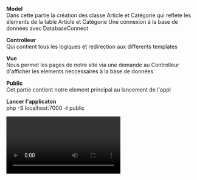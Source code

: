 **Model** <br>
Dans cette partie la création des classe Article et Catégorie qui reflete les élements de la table Article et Catégorie
Une connexion à la base de données avec DatabaseConnect 

**Controlleur** <br>
Qui contient tous les logiques et redirection aux differents templates 

**Vue**<br>
Nous permet les pages de notre site via une demande au Controlleur d'afficher les elements neccessaires à la base de données 

**Public** <br>
Cet partie contient notre element principal au lancement de l'appl

**Lancer l'applicaton** <br>
php -S localhost:7000 -t public

![alt text](20240714-1555-17.0153004.mp4)